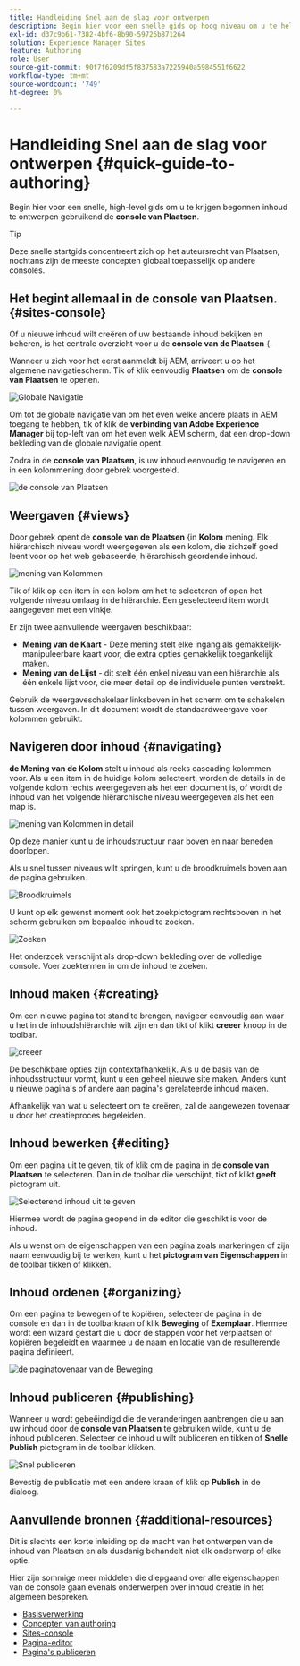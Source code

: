 ```yaml
---
title: Handleiding Snel aan de slag voor ontwerpen
description: Begin hier voor een snelle gids op hoog niveau om u te helpen inhoud ontwerpen gebruikend de console van Plaatsen.
exl-id: d37c9b61-7382-4bf6-8b90-59726b871264
solution: Experience Manager Sites
feature: Authoring
role: User
source-git-commit: 90f7f6209df5f837583a7225940a5984551f6622
workflow-type: tm+mt
source-wordcount: '749'
ht-degree: 0%

---
```



# Handleiding Snel aan de slag voor ontwerpen {#quick-guide-to-authoring}

Begin hier voor een snelle, high-level gids om u te krijgen begonnen inhoud te ontwerpen gebruikend de **console van Plaatsen**.

>[!TIP]
>
>Deze snelle startgids concentreert zich op het auteursrecht van Plaatsen, nochtans zijn de meeste concepten globaal toepasselijk op andere consoles.

## Het begint allemaal in de console van Plaatsen. {#sites-console}

Of u nieuwe inhoud wilt creëren of uw bestaande inhoud bekijken en beheren, is het centrale overzicht voor u de **console van de Plaatsen** {.

Wanneer u zich voor het eerst aanmeldt bij AEM, arriveert u op het algemene navigatiescherm. Tik of klik eenvoudig **Plaatsen** om de **console van Plaatsen** te openen.

![ Globale Navigatie ](assets/getting-started-global-navigation.png)

Om tot de globale navigatie van om het even welke andere plaats in AEM toegang te hebben, tik of klik de **verbinding van Adobe Experience Manager** bij top-left van om het even welk AEM scherm, dat een drop-down bekleding van de globale navigatie opent.

Zodra in de **console van Plaatsen**, is uw inhoud eenvoudig te navigeren en in een kolommening door gebrek voorgesteld.

![ de console van Plaatsen ](assets/getting-started-sites-console.png)

## Weergaven {#views}

Door gebrek opent de **console van de Plaatsen** {in **Kolom** mening. Elk hiërarchisch niveau wordt weergegeven als een kolom, die zichzelf goed leent voor op het web gebaseerde, hiërarchisch geordende inhoud.

![ mening van Kolommen ](assets/getting-started-column-view.png)

Tik of klik op een item in een kolom om het te selecteren of open het volgende niveau omlaag in de hiërarchie. Een geselecteerd item wordt aangegeven met een vinkje.

Er zijn twee aanvullende weergaven beschikbaar:

* **Mening van de Kaart** - Deze mening stelt elke ingang als gemakkelijk-manipuleerbare kaart voor, die extra opties gemakkelijk toegankelijk maken.
* **Mening van de Lijst** - dit stelt één enkel niveau van een hiërarchie als één enkele lijst voor, die meer detail op de individuele punten verstrekt.

Gebruik de weergaveschakelaar linksboven in het scherm om te schakelen tussen weergaven. In dit document wordt de standaardweergave voor kolommen gebruikt.

## Navigeren door inhoud {#navigating}

**de Mening van de Kolom** stelt u inhoud als reeks cascading kolommen voor. Als u een item in de huidige kolom selecteert, worden de details in de volgende kolom rechts weergegeven als het een document is, of wordt de inhoud van het volgende hiërarchische niveau weergegeven als het een map is.

![ mening van Kolommen in detail ](assets/getting-started-column-detail.png)

Op deze manier kunt u de inhoudstructuur naar boven en naar beneden doorlopen.

Als u snel tussen niveaus wilt springen, kunt u de broodkruimels boven aan de pagina gebruiken.

![ Broodkruimels ](assets/getting-started-breadcrumbs.png)

U kunt op elk gewenst moment ook het zoekpictogram rechtsboven in het scherm gebruiken om bepaalde inhoud te zoeken.

![Zoeken](assets/getting-started-search.png)

Het onderzoek verschijnt als drop-down bekleding over de volledige console. Voer zoektermen in om de inhoud te zoeken.

## Inhoud maken {#creating}

Om een nieuwe pagina tot stand te brengen, navigeer eenvoudig aan waar u het in de inhoudshiërarchie wilt zijn en dan tikt of klikt **creeer** knoop in de toolbar.

![ creeer ](assets/getting-started-create.png)

De beschikbare opties zijn contextafhankelijk. Als u de basis van de inhoudsstructuur vormt, kunt u een geheel nieuwe site maken. Anders kunt u nieuwe pagina&#39;s of andere aan pagina&#39;s gerelateerde inhoud maken.

Afhankelijk van wat u selecteert om te creëren, zal de aangewezen tovenaar u door het creatieproces begeleiden.

## Inhoud bewerken {#editing}

Om een pagina uit te geven, tik of klik om de pagina in de **console van Plaatsen** te selecteren. Dan in de toolbar die verschijnt, tikt of klikt **geeft** pictogram uit.

![ Selecterend inhoud uit te geven ](assets/getting-started-edit.png)

Hiermee wordt de pagina geopend in de editor die geschikt is voor de inhoud.

Als u wenst om de eigenschappen van een pagina zoals markeringen of zijn naam eenvoudig bij te werken, kunt u het **pictogram van Eigenschappen** in de toolbar tikken of klikken.

## Inhoud ordenen {#organizing}

Om een pagina te bewegen of te kopiëren, selecteer de pagina in de console en dan in de toolbarkraan of klik **Beweging** of **Exemplaar**. Hiermee wordt een wizard gestart die u door de stappen voor het verplaatsen of kopiëren begeleidt en waarmee u de naam en locatie van de resulterende pagina definieert.

![ de paginatovenaar van de Beweging ](assets/getting-started-move-page.png)

## Inhoud publiceren {#publishing}

Wanneer u wordt gebeëindigd die de veranderingen aanbrengen die u aan uw inhoud door de **console van Plaatsen** te gebruiken wilde, kunt u de inhoud publiceren. Selecteer de inhoud u wilt publiceren en tikken of **Snelle Publish** pictogram in de toolbar klikken.

![ Snel publiceren ](assets/getting-started-quick-publish.png)

Bevestig de publicatie met een andere kraan of klik op **Publish** in de dialoog.

## Aanvullende bronnen {#additional-resources}

Dit is slechts een korte inleiding op de macht van het ontwerpen van de inhoud van Plaatsen en als dusdanig behandelt niet elk onderwerp of elke optie.

Hier zijn sommige meer middelen die diepgaand over alle eigenschappen van de console gaan evenals onderwerpen over inhoud creatie in het algemeen bespreken.

* [Basisverwerking](/help/sites-cloud/authoring/basic-handling.md)
* [Concepten van authoring](/help/sites-cloud/authoring/author-publish.md)
* [Sites-console](/help/sites-cloud/authoring/sites-console/introduction.md)
* [Pagina-editor](/help/sites-cloud/authoring/page-editor/introduction.md)
* [Pagina&#39;s publiceren](/help/sites-cloud/authoring/sites-console/publishing-pages.md)
